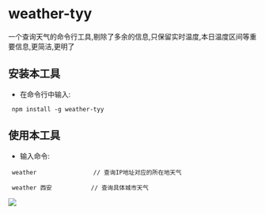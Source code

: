 # weather-tyy
一个查询天气的命令行工具,剔除了多余的信息,只保留实时温度,本日温度区间等重要信息,更简洁,更明了

## 安装本工具

- 在命令行中输入:
```
 npm install -g weather-tyy 
```

## 使用本工具

- 输入命令:
```
 weather                // 查询IP地址对应的所在地天气
```

```
 weather 西安           // 查询具体城市天气
```

![](https://upload-images.jianshu.io/upload_images/3429455-f4471b513116d913.png?imageMogr2/auto-orient/strip%7CimageView2/2/w/1240)